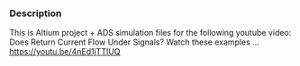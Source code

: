 ### Description
This is Altium project + ADS simulation files for the following youtube video: Does Return Current Flow Under Signals? Watch these examples ... https://youtu.be/4nEd1jTTIUQ

